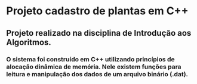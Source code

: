 # Projeto cadastro de plantas em C++

## Projeto realizado na disciplina de Introdução aos Algoritmos. 

### O sistema foi construído em C++ utilizando princípios de alocação dinâmica de memória. Nele existem funções para leitura e manipulação dos dados de um arquivo binário (.dat).
